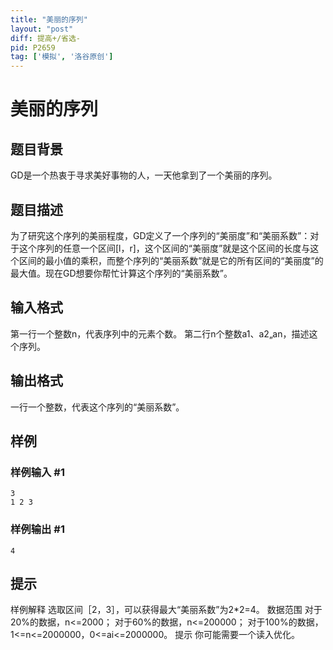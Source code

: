```yaml
---
title: "美丽的序列"
layout: "post"
diff: 提高+/省选-
pid: P2659
tag: ['模拟', '洛谷原创']
---
```

# 美丽的序列
## 题目背景

GD是一个热衷于寻求美好事物的人，一天他拿到了一个美丽的序列。

## 题目描述

为了研究这个序列的美丽程度，GD定义了一个序列的“美丽度”和“美丽系数”：对于这个序列的任意一个区间[l，r]，这个区间的“美丽度”就是这个区间的长度与这个区间的最小值的乘积，而整个序列的“美丽系数”就是它的所有区间的“美丽度”的最大值。现在GD想要你帮忙计算这个序列的“美丽系数”。

## 输入格式

第一行一个整数n，代表序列中的元素个数。 第二行n个整数a1、a2„an，描述这个序列。

## 输出格式

一行一个整数，代表这个序列的“美丽系数”。

## 样例

### 样例输入 #1
```
3 
1 2 3
```
### 样例输出 #1
```
4
```
## 提示

样例解释 选取区间［2，3］，可以获得最大“美丽系数”为2\*2=4。 数据范围 对于20%的数据，n<=2000； 对于60%的数据，n<=200000； 对于100%的数据，1<=n<=2000000，0<=ai<=2000000。 提示 你可能需要一个读入优化。

